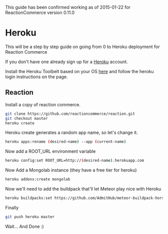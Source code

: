 This guide has been confirmed working as of 2015-01-22 for ReactionCommerce version 0.11.0

# Heroku

This will be a step by step guide on going from 0 to Heroku deployment for Reaction Commerce

If you don't have one already sign up for a [Heroku](https://signup.heroku.com/login) account.

Install the Heroku Toolbelt based on your OS [here](https://toolbelt.heroku.com/) and follow the heroku login instructions on the page.

## Reaction

Install a copy of reaction commerce.

```sh
git clone https://github.com/reactioncommerce/reaction.git
git checkout master
heroku create
```

Heroku create generates a random app name, so let's change it.

```sh
heroku apps:rename (desired-name) --app (current-name)
```

Now add a ROOT_URL environment variable

```sh
heroku config:set ROOT_URL=http://(desired-name).herokuapp.com
```

Now Add a Mongolab instance (they have a free tier for heroku)

```sh
heroku addons:create mongolab
```

Now we'll need to add the buildpack that'll let Meteor play nice with Heroku

```sh
heroku buildpacks:set https://github.com/AdmitHub/meteor-buildpack-horse.git
```

Finally

```sh
git push heroku master
```

Wait... And Done :)
